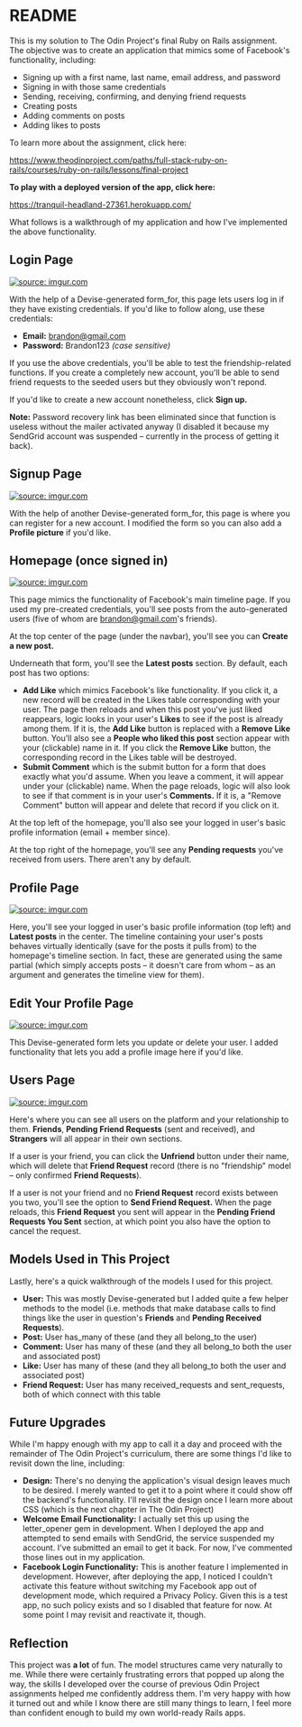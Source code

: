 # README

This is my solution to The Odin Project's final Ruby on Rails assignment. The objective was to create an application that mimics some of Facebook's functionality, including:

- Signing up with a first name, last name, email address, and password
- Signing in with those same credentials
- Sending, receiving, confirming, and denying friend requests
- Creating posts
- Adding comments on posts
- Adding likes to posts

To learn more about the assignment, click here:

https://www.theodinproject.com/paths/full-stack-ruby-on-rails/courses/ruby-on-rails/lessons/final-project

**To play with a deployed version of the app, click here:**

https://tranquil-headland-27361.herokuapp.com/

What follows is a walkthrough of my application and how I've implemented the above functionality.

<h2>Login Page</h2>

<a href="https://imgur.com/dQQZe2e"><img src="https://i.imgur.com/dQQZe2e.png" title="source: imgur.com" /></a>

With the help of a Devise-generated form_for, this page lets users log in if they have existing credentials. If you'd like to follow along, use these credentials:

- **Email:** brandon@gmail.com
- **Password:** Brandon123 _(case sensitive)_

If you use the above credentials, you'll be able to test the friendship-related functions. If you create a completely new account, you'll be able to send friend requests to the seeded users but they obviously won't repond.

If you'd like to create a new account nonetheless, click **Sign up.**

**Note:** Password recovery link has been eliminated since that function is useless without the mailer activated anyway (I disabled it because my SendGrid account was suspended – currently in the process of getting it back).

<h2>Signup Page</h2>

<a href="https://imgur.com/P1YKUxd"><img src="https://i.imgur.com/P1YKUxd.png" title="source: imgur.com" /></a>

With the help of another Devise-generated form_for, this page is where you can register for a new account. I modified the form so you can also add a **Profile picture** if you'd like.

<h2>Homepage (once signed in)</h2>

<a href="https://imgur.com/XQeEe4L"><img src="https://i.imgur.com/XQeEe4L.png" title="source: imgur.com" /></a>

This page mimics the functionality of Facebook's main timeline page. If you used my pre-created credentials, you'll see posts from the auto-generated users (five of whom are brandon@gmail.com's friends).

At the top center of the page (under the navbar), you'll see you can **Create a new post.**

Underneath that form, you'll see the **Latest posts** section. By default, each post has two options:

- **Add Like** which mimics Facebook's like functionality. If you click it, a new record will be created in the Likes table corresponding with your user. The page then reloads and when this post you've just liked reappears, logic looks in your user's **Likes** to see if the post is already among them. If it is, the **Add Like** button is replaced with a **Remove Like** button. You'll also see a **People who liked this post** section appear with your (clickable) name in it. If you click the **Remove Like** button, the corresponding record in the Likes table will be destroyed.
- **Submit Comment** which is the submit button for a form that does exactly what you'd assume. When you leave a comment, it will appear under your (clickable) name. When the page reloads, logic will also look to see if that comment is in your user's **Comments.** If it is, a "Remove Comment" button will appear and delete that record if you click on it.

At the top left of the homepage, you'll also see your logged in user's basic profile information (email + member since).

At the top right of the homepage, you'll see any **Pending requests** you've received from users. There aren't any by default.

<h2>Profile Page</h2>

<a href="https://imgur.com/M1lSxBk"><img src="https://i.imgur.com/M1lSxBk.png" title="source: imgur.com" /></a>

Here, you'll see your logged in user's basic profile information (top left) and **Latest posts** in the center. The timeline containing your user's posts behaves virtually identically (save for the posts it pulls from) to the homepage's timeline section. In fact, these are generated using the same partial (which simply accepts posts – it doesn't care from whom – as an argument and generates the timeline view for them).

<h2>Edit Your Profile Page</h2>

<a href="https://imgur.com/Q10ciOr"><img src="https://i.imgur.com/Q10ciOr.png" title="source: imgur.com" /></a>

This Devise-generated form lets you update or delete your user. I added functionality that lets you add a profile image here if you'd like.

<h2>Users Page</h2>

<a href="https://imgur.com/M15uHOA"><img src="https://i.imgur.com/M15uHOA.png" title="source: imgur.com" /></a>

Here's where you can see all users on the platform and your relationship to them. **Friends**, **Pending Friend Requests** (sent and received), and **Strangers** will all appear in their own sections.

If a user is your friend, you can click the **Unfriend** button under their name, which will delete that **Friend Request** record (there is no "friendship" model – only confirmed **Friend Requests**).

If a user is not your friend and no **Friend Request** record exists between you two, you'll see the option to **Send Friend Request.** When the page reloads, this **Friend Request** you sent will appear in the **Pending Friend Requests You Sent** section, at which point you also have the option to cancel the request.

<h2>Models Used in This Project</h2>

Lastly, here's a quick walkthrough of the models I used for this project.

- **User:** This was mostly Devise-generated but I added quite a few helper methods to the model (i.e. methods that make database calls to find things like the user in question's **Friends** and **Pending Received Requests**).
- **Post:** User has_many of these (and they all belong_to the user)
- **Comment:** User has many of these (and they all belong_to both the user and associated post)
- **Like:** User has many of these (and they all belong_to both the user and associated post)
- **Friend Request:** User has many received_requests and sent_requests, both of which connect with this table

<h2>Future Upgrades</h2>

While I'm happy enough with my app to call it a day and proceed with the remainder of The Odin Project's curriculum, there are some things I'd like to revisit down the line, including:

- **Design:** There's no denying the application's visual design leaves much to be desired. I merely wanted to get it to a point where it could show off the backend's functionality. I'll revisit the design once I learn more about CSS (which is the next chapter in The Odin Project)
- **Welcome Email Functionality:** I actually set this up using the letter_opener gem in development. When I deployed the app and attempted to send emails with SendGrid, the service suspended my account. I've submitted an email to get it back. For now, I've commented those lines out in my application.
- **Facebook Login Functionality:** This is another feature I implemented in development. However, after deploying the app, I noticed I couldn't activate this feature without switching my Facebook app out of development mode, which required a Privacy Policy. Given this is a test app, no such policy exists and so I disabled that feature for now. At some point I may revisit and reactivate it, though.

<h2>Reflection</h2>

This project was **a lot** of fun. The model structures came very naturally to me. While there were certainly frustrating errors that popped up along the way, the skills I developed over the course of previous Odin Project assignments helped me confidently address them. I'm very happy with how it turned out and while I know there are still many things to learn, I feel more than confident enough to build my own world-ready Rails apps.
